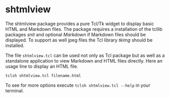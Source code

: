 # shtmlview

The shtmlview package provides a pure Tcl/Tk widget to display basic HTML and Markdown files. The package requires a installation of the tcllib packages *snit* and optional *Markdown* if Markdown files should be displayed. To support as well jpeg files the Tcl library *tkimg* should be installed.

The file `shtmlview.tcl` can be used not only as Tcl package but as well as a standalone application to view Markdown and HTML files directly. Here an usage line to display an HTML file.

```
tclsh shtmlview.tcl filename.html
```

To see for more options execute `tclsh shtmlview.tcl --help` in your terminal.

